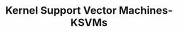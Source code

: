 ---
title: "Kernel Support Vector Machines-KSVMs"

categories: ['']

tags: ['Kernel', 'Support', 'Vector', 'Machines', 'KSVMs']

arabic: ['كيرنل آلات المتجهات الداعمة']

publishers: ['معجم مصطلحات التعلم الآلي والتعلم العميق وعلم البيانات']

types: "word"

slug: ""
---